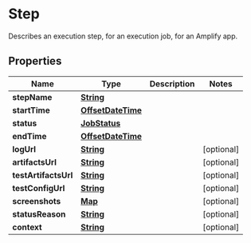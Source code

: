 

# Step

 Describes an execution step, for an execution job, for an Amplify app. 

## Properties

| Name | Type | Description | Notes |
|------------ | ------------- | ------------- | -------------|
|**stepName** | [**String**](String.md) |  |  |
|**startTime** | [**OffsetDateTime**](OffsetDateTime.md) |  |  |
|**status** | [**JobStatus**](JobStatus.md) |  |  |
|**endTime** | [**OffsetDateTime**](OffsetDateTime.md) |  |  |
|**logUrl** | [**String**](String.md) |  |  [optional] |
|**artifactsUrl** | [**String**](String.md) |  |  [optional] |
|**testArtifactsUrl** | [**String**](String.md) |  |  [optional] |
|**testConfigUrl** | [**String**](String.md) |  |  [optional] |
|**screenshots** | [**Map**](Map.md) |  |  [optional] |
|**statusReason** | [**String**](String.md) |  |  [optional] |
|**context** | [**String**](String.md) |  |  [optional] |



